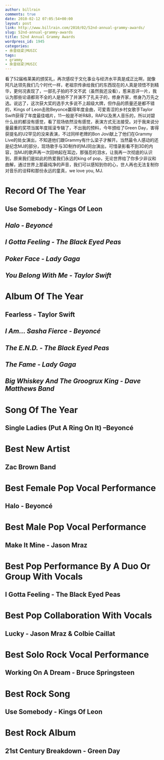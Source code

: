 ```yaml
---
author: billrain
comments: true
date: 2010-02-12 07:05:54+00:00
layout: post
link: http://www.billrain.com/2010/02/52nd-annual-grammy-awards/
slug: 52nd-annual-grammy-awards
title: 52nd Annual Grammy Awards
wordpress_id: 1945
categories:
- 余音绕梁|MUSIC
tags:
- grammy
- 余音绕梁|MUSIC
---
```


看了52届格莱美的颁奖礼，再次感叹于文化事业与经济水平真是成正比啊，就像阿凡达领先我们几个时代一样，老祖宗传承给我们的东西现在的人真是领悟不到精华，更何况表现了，一部孔子拍的不文不武（虽然我还没看），惹来恶评一片，我认为那些论语都背不全的人是拍不了并演不了孔夫子的，修身齐家，修身乃万先之选。说远了，这次获大奖的选手大多说不上超级大牌，但作品的质量还是都不错的，Kings of Leon击败Beyonce赢得年度金曲，可爱青涩的乡村女歌手Taylor Swift获得了年度最佳唱片，11一般是不听R&B，RAP以及黑人音乐的，所以对碧什么丝的都没有感觉，看了现场依然没有感觉，表演方式无法接受。对于我来说分量最重的奖项当属年度摇滚专辑了，不出我的预料，今年颁给了Green Day，害得获提名的U2罕见的没来表演，不过同样老牌的Bon Jovi献上了他们在Grammy Live的处女演出，不知道他们跟Grammy有什么梁子才解开。当然最令人感动的还是纪念MJ的部分，现场歌手与3D制作的MJ同台演出，可惜录影看不到3D的内容，当MJ的歌声再一次回响起在耳边，那强忍的泪水，让我再一次彻底的认识到，原来我们是如此的热爱我们永远的king of pop，无论世界给了你多少非议和曲解，通过世界上那最纯净的声音，我们可以感知到你的心，世人再也无法复制你对音乐的诠释和那份永远的童真，we love you, MJ.

 

# Record Of The Year

 

## Use Somebody - Kings Of Leon

 

## _Halo - Beyoncé_

 

## _I Gotta Feeling - The Black Eyed Peas_

 

## _Poker Face - Lady Gaga_

 

## _You Belong With Me - Taylor Swift_

 

 

# Album Of The Year

 

## Fearless - Taylor Swift

 

## _I Am... Sasha Fierce - Beyoncé_

 

## _The E.N.D. - The Black Eyed Peas_

 

## _The Fame - Lady Gaga_

 

## _Big Whiskey And The Groogrux King - Dave Matthews Band_

 

# 

 

# Song Of The Year

 

## Single Ladies (Put A Ring On It) –Beyoncé

 

 

# Best New Artist

 

## Zac Brown Band

 

 

## 

 

# Best Female Pop Vocal Performance

 

## Halo - Beyoncé

 

 

# Best Male Pop Vocal Performance

 

## Make It Mine - Jason Mraz

 

 

# Best Pop Performance By A Duo Or Group With Vocals

 

## I Gotta Feeling - The Black Eyed Peas

 

 

# Best Pop Collaboration With Vocals

 

## Lucky - Jason Mraz & Colbie Caillat

 

 

# Best Solo Rock Vocal Performance

 

## Working On A Dream - Bruce Springsteen 

 

 

# Best Rock Song

 

## Use Somebody - Kings Of Leon

 

 

# Best Rock Album

 

## 21st Century Breakdown - Green Day
